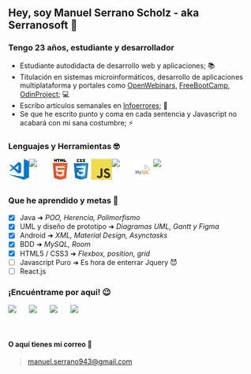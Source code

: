 ## Hey, soy Manuel Serrano Scholz - aka Serranosoft 👋

### Tengo 23 años, estudiante y desarrollador
- Estudiante autodidacta de desarrollo web y aplicaciones; 📚
- Titulación en sistemas microinformáticos, desarrollo de aplicaciones multiplataforma y portales como [OpenWebinars](https://openwebinars.net/), [FreeBootCamp](https://freecodecamp.org), [OdinProject](https://.theodinproject.com/); 💻
- Escribo artículos semanales en [Infoerrores](https://infoerrores.com/); 🤖
- Se que he escrito punto y coma en cada sentencia y Javascript no acabará con mi sana costumbre; ⚡

### Lenguajes y Herramientas 🤓

<img width="42px" align="left" src="https://raw.githubusercontent.com/github/explore/80688e429a7d4ef2fca1e82350fe8e3517d3494d/topics/visual-studio-code/visual-studio-code.png" />
<img width="42px" align="left" src="https://www.flaticon.es/svg/static/icons/svg/226/226777.svg" />
<img width="42px" align="left" src="https://raw.githubusercontent.com/github/explore/80688e429a7d4ef2fca1e82350fe8e3517d3494d/topics/html/html.png" />
<img width="42px" align="left" src="https://raw.githubusercontent.com/github/explore/80688e429a7d4ef2fca1e82350fe8e3517d3494d/topics/css/css.png" />
<img width="42px" align="left" src="https://raw.githubusercontent.com/github/explore/80688e429a7d4ef2fca1e82350fe8e3517d3494d/topics/javascript/javascript.png" />
<img width="42px" align="left" src="https://www.flaticon.es/svg/static/icons/svg/1199/1199128.svg" />
<img width="42px" align="left" src="https://raw.githubusercontent.com/github/explore/80688e429a7d4ef2fca1e82350fe8e3517d3494d/topics/mysql/mysql.png" />
<img width="42px" align="left" src="https://www.flaticon.es/svg/static/icons/svg/38/38002.svg" />

<br />
<br />
<br />

### Que he aprendido y metas 🌱

- [x] Java ➜ *POO, Herencia, Polimorfismo*
- [x] UML y diseño de prototipo ➜ *Diagramas UML, Gantt y Figma*
- [x] Android ➜ *XML, Material Design, Asynctasks*
- [x] BDD ➜ *MySQL, Room*
- [x] HTML5 / CSS3 ➜ *Flexbox, position, grid*
- [ ] Javascript Puro ➜ Es hora de enterrar Jquery 😈
- [ ] React.js

### ¡Encuéntrame por aquí! 😉

[<img width="42px" align="left" src="https://www.flaticon.es/svg/static/icons/svg/174/174855.svg" />](https://instagram.com/manuuscholz/)
[<img width="42px" align="left" src="https://www.flaticon.es/svg/static/icons/svg/174/174857.svg" />](https://www.linkedin.com/in/manuel-serrano-scholz/)
[<img width="42px" align="left" src="https://www.flaticon.es/svg/static/icons/svg/733/733579.svg" />](https://twitter.com/infoerrores/)
[<img width="42px" align="left" src="https://www.flaticon.es/svg/static/icons/svg/733/733547.svg" />](https://facebook.com/profile.php?id=100007885786688)

<br />
<br />
<br />

#### O aquí tienes mi correo 🤠

> manuel.serrano943@gmail.com

